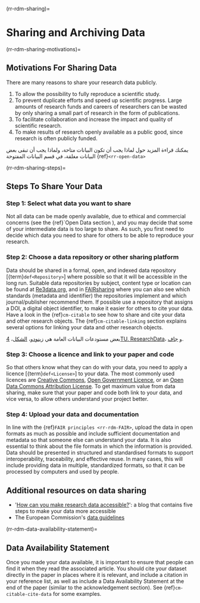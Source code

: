 (rr-rdm-sharing)=
# Sharing and Archiving Data

(rr-rdm-sharing-motivations)=
## Motivations For Sharing Data
There are many reasons to share your research data publicly.

1. To allow the possibility to fully reproduce a scientific study.
2. To prevent duplicate efforts and speed up scientific progress. Large amounts of research funds and careers of researchers can be wasted by only sharing a small part of research in the form of publications.
3. To facilitate collaboration and increase the impact and quality of scientific research.
4. To make results of research openly available as a public good, since research is often publicly funded.

يمكنك قراءة المزيد حول لماذا يجب أن تكون البيانات متاحة، ولماذا يجب أن تبقى بعض البيانات مغلقة، في قسم البيانات المفتوحة {ref}`<rr-open-data>`

(rr-rdm-sharing-steps)=
## Steps To Share Your Data

### Step 1: Select what data you want to share

Not all data can be made openly available, due to ethical and commercial concerns (see the {ref}`Open Data section <rr-open-data>), and you may decide that some of your intermediate data is too large to share. As such, you first need to decide which data you need to share for others to be able to reproduce your research.

### Step 2: Choose a data repository or other sharing platform

Data should be shared in a formal, open, and indexed data repository [{term}`def<Repository>`] where possible so that it will be accessible in the long run. Suitable data repositories by subject, content type or location can be found at [Re3data.org](https://www.re3data.org/), and in [FAIRsharing](https://fairsharing.org/databases) where you can also see which standards (metadata and identifier) the repositories implement and which journal/publisher recommend them. If possible use a repository that assigns a DOI, a digital object identifier, to make it easier for others to cite your data. Have a look in the {ref}`cm-citable` to see how to share and cite your data and other research objects. The {ref}`cm-citable-linking` section explains several options for linking your data and other research objects.

بعض مستودعات البيانات العامة هي [زينودو](https://zenodo.org/)، [الشكل](https://figshare.com/)، [4TU. ResearchData](https://data.4tu.nl/info/en)، و [جاف](https://datadryad.org/).

### Step 3: Choose a licence and link to your paper and code

So that others know what they can do with your data, you need to apply a licence [{term}`def<License>`] to your data. The most commonly used licences are [Creative Commons](https://creativecommons.org/choose/), [Open Government Licence](http://www.nationalarchives.gov.uk/doc/open-government-licence/version/3/), or an [Open Data Commons Attribution License](https://opendatacommons.org/licenses/by/index.html). To get maximum value from data sharing, make sure that your paper and code both link to your data, and vice versa, to allow others understand your project better.

### Step 4: Upload your data and documentation

In line with the {ref}`FAIR principles <rr-rdm-FAIR>`, upload the data in open formats as much as possible and include sufficient documentation and metadata so that someone else can understand your data. It is also essential to think about the file formats in which the information is provided. Data should be presented in structured and standardised formats to support interoperability, traceability, and effective reuse. In many cases, this will include providing data in multiple, standardized formats, so that it can be processed by computers and used by people.

## Additional resources on data sharing
* '[How can you make research data accessible?](https://www.software.ac.uk/how-can-you-make-research-data-accessible)': a blog that contains five steps to make your data more accessible
* The European Commission's [data guidelines](https://open-research-europe.ec.europa.eu/for-authors/data-guidelines)

(rr-rdm-data-availability-statement)=
## Data Availability Statement
Once you made your data available, it is important to ensure that people can find it when they read the associated article. You should cite your dataset directly in the paper in places where it is relevant, and include a citation in your reference list, as well as include a Data Availability Statement at the end of the paper (similar to the acknowledgement section). See {ref}`cm-citable-cite-data` for some examples.
